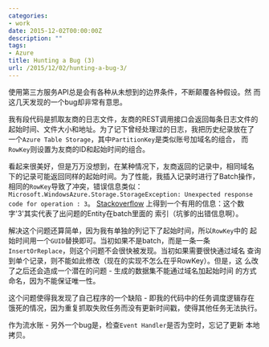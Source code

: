 ```yaml
---
categories:
- work
date: 2015-12-02T00:00:00Z
description: ""
tags:
- Azure
title: Hunting a Bug (3)
url: /2015/12/02/hunting-a-bug-3/
---
```



使用第三方服务API总是会有各种从未想到的边界条件，不断颠覆各种假设。然
而这几天发现的一个bug却非常有意思。

我有段代码是抓取友商的日志文件，友商的REST调用接口会返回每条日志文件的
起始时间、文件大小和地址。为了记下曾经处理过的日志，我把历史纪录放在了
一个`Azure Table Storage`，其中`PartitionKey`是类似账号加域名的组合，
而`RowKey`则设置为友商的ID和起始时间的组合。

看起来很美好，但是万万没想到，在某种情况下，友商返回的记录中，相同域名
下的记录可能返回同样的起始时间。为了性能，我插入记录时进行了Batch操作，
相同的`RowKey`导致了冲突，错误信息类似：
`Microsoft.WindowsAzure.Storage.StorageException: Unexpected response
code for operation : 3`。
[Stackoverflow](https://stackoverflow.com/questions/19976862/unexpected-response-code-from-cloudtable-executebatch)
上得到一个有用的信息：这个数字'3'其实代表了出问题的Entity在batch里面的
索引（坑爹的出错信息啊）。

解决这个问题还算简单，因为我有单独的列记下了起始时间，所以`RowKey`中的
起始时间用一个`GUID`替换即可。当初如果不是batch，而是一条一条
`InsertOrReplace`，则这个问题不会很快被发现。当初如果需要很快通过域名
查询到单个记录，则不能如此修改（现在的实现不怎么在乎RowKey）。但是，这
么改了之后还会造成一个潜在的问题 - 生成的数据集不能通过域名加起始时间
的方式命名，因为不能保证唯一性。

这个问题使得我发现了自己程序的一个缺陷 - 即我的代码中的任务调度逻辑存在
饿死的情况，因为重复抓取失败任务而没有更新时间戳，使得其他任务无法执行。

作为流水账 - 另外一个bug是，检查`Event Handler`是否为空时，忘记了更新
本地拷贝。
